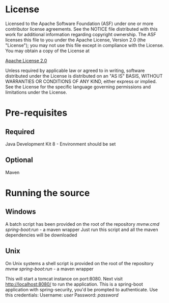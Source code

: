# License
Licensed to the Apache Software Foundation (ASF) under one
or more contributor license agreements.  See the NOTICE file
distributed with this work for additional information
regarding copyright ownership.  The ASF licenses this file
to you under the Apache License, Version 2.0 (the
"License"); you may not use this file except in compliance
with the License.  You may obtain a copy of the License at

 [Apache License 2.0](http://www.apache.org/licenses/LICENSE-2.0)

Unless required by applicable law or agreed to in writing,
software distributed under the License is distributed on an
"AS IS" BASIS, WITHOUT WARRANTIES OR CONDITIONS OF ANY
KIND, either express or implied.  See the License for the
specific language governing permissions and limitations
under the License.

# Pre-requisites
## Required
Java Development Kit 8 - Environment should be set
## Optional
Maven

# Running the source
## Windows
A batch script has been provided on the root of the repository _mvnw.cmd spring-boot:run_ - a maven wrapper
Just run this script and all the maven dependencies will be downloaded
## Unix
On Unix systems a shell script is provided on the root of the repository _mvnw spring-boot:run_ - a maven wrapper

This will start a tomcat instance on port:8080. Next visit [http://localhost:8080/](http://localhost:8080) to run the application.
This is a spring-boot application with spring-security, you'd be prompted to authenticate. Use this credentials:
Username: _user_
Password: _password_
